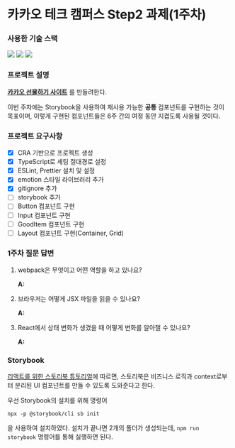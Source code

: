 # 카카오 테크 캠퍼스 Step2 과제(1주차)
###  사용한 기술 스택
<img src="https://img.shields.io/badge/TypeScript-3178C6?style=for-the-badge&logo=TypeScript&logoColor=white">
<img src="https://img.shields.io/badge/React-61DAFB?style=for-the-badge&logo=React&logoColor=black">
<img src="https://img.shields.io/badge/Git-F05032?style=for-the-badge&logo=Git&logoColor=white">
</br>

### 프로젝트 설명
**[카카오 선물하기 사이트](https://gift.kakao.com/home)** 를 만들려한다.

이번 주차에는 Storybook을 사용하여 재사용 가능한 **공통** 컴포넌트를 구현하는 것이 목표이며, 이렇게 구현된 컴포넌트들은 6주 간의 여정 동안 지겹도록 사용될 것이다.

### 프로젝트 요구사항
- [X] CRA 기반으로 프로젝트 생성
- [X] TypeScript로 세팅 절대경로 설정
- [X] ESLint, Prettier 설치 및 설정
- [X] emotion 스타일 라이브러리 추가
- [X] gitignore 추가
- [ ] storybook 추가
- [ ] Button 컴포넌트 구현
- [ ] Input 컴포넌트 구현
- [ ] GoodItem 컴포넌트 구현
- [ ] Layout 컴포넌트 구현(Container, Grid)

### 1주차 질문 답변
1. webpack은 무엇이고 어떤 역할을 하고 있나요?

    **A:** 


2. 브라우저는 어떻게 JSX 파일을 읽을 수 있나요?

    **A:**

3. React에서 상태 변화가 생겼을 때 어떻게 변화를 알아챌 수 있나요?

    **A:**


### Storybook
[리액트를 위한 스토리북 튜토리얼](https://storybook.js.org/tutorials/intro-to-storybook/react/en/get-started/)에 따르면, 스토리북은 비즈니스 로직과 context로부터 분리된 UI 컴포넌트를 만들 수 있도록 도와준다고 한다.

우선 Storybook의 설치를 위해 명령어 
```
npx -p @storybook/cli sb init
```
을 사용하여 설치하였다. 설치가 끝나면 2개의 폴더가 생성되는데, `npm run storybook` 명령어를 통해 실행하면 된다.